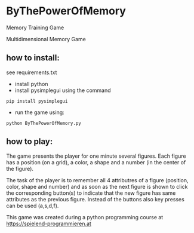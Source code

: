 # ByThePowerOfMemory
Memory Training Game

Multidimensional Memory Game

## how to install:

see requirements.txt

 - install python
 - install pysimplegui using the command 

`pip install pysimplegui`

- run the game using:

`python ByThePowerOfMemory.py`

## how to play:

The game presents the player for one minute several figures. Each figure has a position (on a grid), a color, a shape and a number (in the center of the figure). 

The task of the player is to remember all 4 attributres of a figure (position, color, shape and number) and as soon as the next figure is shown to click the corresponding button(s) to indicate that the new figure has same attributes as the previous figure.
Instead of the buttons also key presses can be used (a,s,d,f).





This game was created during a python programming course at https://spielend-programmieren.at 
